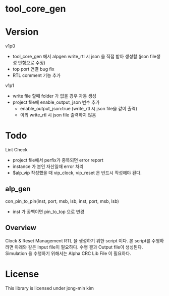 # tool_core_gen

# Version
v1p0
- tool_core_gen 에서 alpgen write_rtl 시 json 을 직접 받아 생성함 (json file생성 안함으로 수정)
- top port 연결 bug fix
- RTL comment 기능 추가

v1p1
- write file 할때 folder 가 없을 경우 자동 생성
- project file에 enable_output_json 변수 추가
    - enable_output_json:true (write_rtl 시 json file을 같이 출력)
    - 이외 write_rtl 시 json file 출력하지 않음


# Todo
Lint Check
- project file에서 perfix가 중복되면 error report
- instance 가 본인 자신일때 error 처리
- $alp_vip 작성했을 때 vip_clock, vip_reset 은 반드시 작성해야 된다.

## alp_gen
con_pin_to_pin(inst, port, msb, lsb, inst, port, msb, lsb)
- inst 가 공백이면 pin_to_top 으로 변경

## Overview
Clock & Reset Management RTL 을 생성하기 위한 script 이다.
본 script를 수행하려면 아래와 같은 Input file이 필요하다.
수행 결과 Output file이 생성된다.
Simulation 을 수행하기 위해서는 Alpha CRC Lib File 이 필요하다.



# License
This library is licensed under jong-min kim

